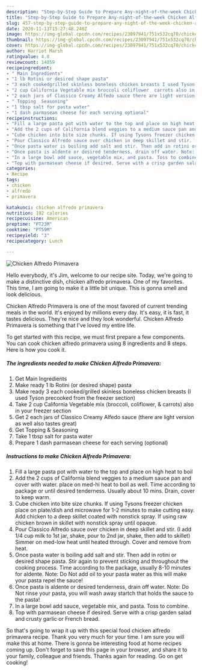 ```yaml
---
description: "Step-by-Step Guide to Prepare Any-night-of-the-week Chicken Alfredo Primavera"
title: "Step-by-Step Guide to Prepare Any-night-of-the-week Chicken Alfredo Primavera"
slug: 457-step-by-step-guide-to-prepare-any-night-of-the-week-chicken-alfredo-primavera
date: 2020-11-13T15:27:48.240Z
image: https://img-global.cpcdn.com/recipes/23097941/751x532cq70/chicken-alfredo-primavera-recipe-main-photo.jpg
thumbnail: https://img-global.cpcdn.com/recipes/23097941/751x532cq70/chicken-alfredo-primavera-recipe-main-photo.jpg
cover: https://img-global.cpcdn.com/recipes/23097941/751x532cq70/chicken-alfredo-primavera-recipe-main-photo.jpg
author: Harriet Marsh
ratingvalue: 4.8
reviewcount: 14859
recipeingredient:
- " Main Ingredients"
- "1 lb Rotini or desired shape pasta"
- "3 each cookedgrilled skinless boneless chicken breasts I used Tyson precooked from the freezer section"
- "2 cup California Vegetable mix broccoli coliflower  carrots also in your freezer section"
- "2 each jars of Classico Creamy Alfedo sauce there are light version as well also tastes great"
- " Topping  Seasoning"
- "1 tbsp salt for pasta water"
- "1 dash parmasean cheese for each serving optional"
recipeinstructions:
- "Fill a large pasta pot with water to the top and place on high heat to boil"
- "Add the 2 cups of California blend veggies to a medium sauce pan and cover with water. place on med-hi heat to boil as well. Time according to package or until desired tenderness. Usually about 10 mins. Drain, cover to keep warm."
- "Cube chicken into bite size chunks. If using Tysons freezer chicken place on plate/dish and microwave for 1-2 minutes to make cutting easy. Add chicken to a deep skillet coated with nonstick spray. If using raw chicken brown in skillet with nonstick spray until opaque."
- "Pour Classico Alfredo sauce over chicken in deep skillet and stir. (I add 1/4 cup milk to 1st jar, shake, pour to 2nd jar, shake, then add to skillet) Simmer on med-low heat until heated through. Cover and remove from heat."
- "Once pasta water is boiling add salt and stir. Then add in rotini or desired shape pasta. Stir again to prevent sticking and throughout the cooking process. Time according to the package, usually 8-10 minutes for aldente. Note: Do Not add oil to your pasta water as this will make your pasta repel the sauce!"
- "Once pasta is aldente or desired tenderness, drain off water. Note: Do Not rinse your pasta, you will wash away startch that holds the sauce to the pasta!"
- "In a large bowl add sauce, vegetable mix, and pasta. Toss to combine."
- "Top with parmasean cheese if desired. Serve with a crisp garden salad and crusty garlic or French bread."
categories:
- Recipe
tags:
- chicken
- alfredo
- primavera

katakunci: chicken alfredo primavera 
nutrition: 192 calories
recipecuisine: American
preptime: "PT23M"
cooktime: "PT59M"
recipeyield: "3"
recipecategory: Lunch

---
```



![Chicken Alfredo Primavera](https://img-global.cpcdn.com/recipes/23097941/751x532cq70/chicken-alfredo-primavera-recipe-main-photo.jpg)

Hello everybody, it's Jim, welcome to our recipe site. Today, we're going to make a distinctive dish, chicken alfredo primavera. One of my favorites. This time, I am going to make it a little bit unique. This is gonna smell and look delicious.

Chicken Alfredo Primavera is one of the most favored of current trending meals in the world. It's enjoyed by millions every day. It's easy, it is fast, it tastes delicious. They're nice and they look wonderful. Chicken Alfredo Primavera is something that I've loved my entire life.




To get started with this recipe, we must first prepare a few components. You can cook chicken alfredo primavera using 8 ingredients and 8 steps. Here is how you cook it.

<!--inarticleads1-->

##### The ingredients needed to make Chicken Alfredo Primavera:

1. Get  Main Ingredients
1. Make ready 1 lb Rotini (or desired shape) pasta
1. Make ready 3 each cooked/grilled skinless boneless chicken breasts (I used Tyson precooked from the freezer section)
1. Take 2 cup California Vegetable mix (broccoli, coliflower, &amp; carrots) also in your freezer section
1. Get 2 each jars of Classico Creamy Alfedo sauce (there are light version as well also tastes great)
1. Get  Topping &amp; Seasoning
1. Take 1 tbsp salt for pasta water
1. Prepare 1 dash parmasean cheese for each serving (optional)




<!--inarticleads2-->

##### Instructions to make Chicken Alfredo Primavera:

1. Fill a large pasta pot with water to the top and place on high heat to boil
1. Add the 2 cups of California blend veggies to a medium sauce pan and cover with water. place on med-hi heat to boil as well. Time according to package or until desired tenderness. Usually about 10 mins. Drain, cover to keep warm.
1. Cube chicken into bite size chunks. If using Tysons freezer chicken place on plate/dish and microwave for 1-2 minutes to make cutting easy. Add chicken to a deep skillet coated with nonstick spray. If using raw chicken brown in skillet with nonstick spray until opaque.
1. Pour Classico Alfredo sauce over chicken in deep skillet and stir. (I add 1/4 cup milk to 1st jar, shake, pour to 2nd jar, shake, then add to skillet) Simmer on med-low heat until heated through. Cover and remove from heat.
1. Once pasta water is boiling add salt and stir. Then add in rotini or desired shape pasta. Stir again to prevent sticking and throughout the cooking process. Time according to the package, usually 8-10 minutes for aldente. Note: Do Not add oil to your pasta water as this will make your pasta repel the sauce!
1. Once pasta is aldente or desired tenderness, drain off water. Note: Do Not rinse your pasta, you will wash away startch that holds the sauce to the pasta!
1. In a large bowl add sauce, vegetable mix, and pasta. Toss to combine.
1. Top with parmasean cheese if desired. Serve with a crisp garden salad and crusty garlic or French bread.




So that's going to wrap it up with this special food chicken alfredo primavera recipe. Thank you very much for your time. I am sure you will make this at home. There is gonna be interesting food at home recipes coming up. Don't forget to save this page in your browser, and share it to your family, colleague and friends. Thanks again for reading. Go on get cooking!
